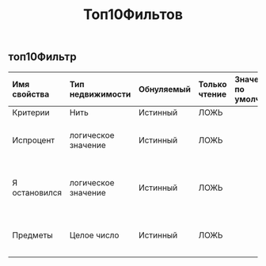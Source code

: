 ﻿---
title: Топ10Фильтов
second_title: Aspose.Cells Cloud Documen
type: docs
url: /ru/specification/model/top10filter/
description: "Aspose.Cells Спецификация облачной модели: Top10Filter. Легко обрабатывайте Excel и другие документы электронных таблиц с помощью таких функций, как открытие, создание, редактирование, разделение, слияние, сравнение и преобразование."
weight: 50
---
## **топ10Фильтр**

 

| Имя свойства| Тип недвижимости| Обнуляемый| Только чтение| Значение по умолчанию| Описание|
|:- |:- |:- |:- |:- |:- |
| Критерии| Нить| Истинный| ЛОЖЬ|||
| Испроцент| логическое значение| Истинный| ЛОЖЬ|| Указывает, являются ли элементы процентными.|
|Я остановился| логическое значение| Истинный| ЛОЖЬ|| Указывает, является ли это фильтром верхнего уровня.|
| Предметы| Целое число| Истинный| ЛОЖЬ|| Получает и задает элементы фильтра.|

